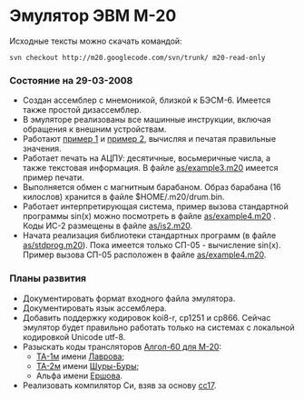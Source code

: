 # Эмулятор ЭВМ М-20 #
Исходные тексты можно скачать командой:
```
svn checkout http://m20.googlecode.com/svn/trunk/ m20-read-only
```

### Состояние на 29-03-2008 ###

  * Создан ассемблер с мнемоникой, близкой к БЭСМ-6. Имеется также простой дизассемблер.
  * В эмуляторе реализованы все машинные инструкции, включая обращения к внешним устройствам.
  * Работают [пример 1](http://code.google.com/p/m20/source/browse/trunk/as/example1.m20) и [пример 2](http://code.google.com/p/m20/source/browse/trunk/as/example2.m20), вычисляя и печатая правильные значения.
  * Работает печать на АЦПУ: десятичные, восьмеричные числа, а также текстовая информация. В файле [as/example3.m20](http://code.google.com/p/m20/source/browse/trunk/as/example3.m20) имеется пример печати.
  * Выполняется обмен с магнитным барабаном. Образ барабана (16 килослов) хранится в файле $HOME/.m20/drum.bin.
  * Работает интерпретирующая система, пример вызова стандартной программы sin(x) можно посмотреть в файле [as/example4.m20](http://code.google.com/p/m20/source/browse/trunk/as/example4.m20) . Коды ИС-2 размещены в файле [as/is2.m20](http://code.google.com/p/m20/source/browse/trunk/as/is2.m20).
  * Начата реализация библиотеки стандартных программ (в файле [as/stdprog.m20](http://code.google.com/p/m20/source/browse/trunk/as/stdprog.m20)). Пока имеется только СП-05 - вычисление sin(x). Пример вызова СП-05 расположен в файле [as/example4.m20](http://code.google.com/p/m20/source/browse/trunk/as/example4.m20).

### Планы развития ###
  * Документировать формат входного файла эмулятора.
  * Документировать язык ассемблера.
  * Добавить поддержку кодировок koi8-r, cp1251 и cp866. Сейчас эмулятор будет правильно работать только на системах с локальной кодировкой Unicode utf-8.
  * Разыскать коды трансляторов [Алгол-60 для М-20](http://www.osp.ru/cw/1999/45/38679/):
    * [ТА-1м](http://www.computer-museum.ru/histsoft/ta-1m.htm) имени [Лаврова](http://www.osp.ru/cw/2004/29/78845/);
    * [ТА-2м](http://www.computer-museum.ru/histsoft/ta-2m.htm) имени [Шуры-Буры](http://www.rustrana.ru/print.php?nid=5602);
    * Альфа имени [Ершова](http://www.computer-museum.ru/galglory/ershov1.htm).
  * Реализовать компилятор Си, взяв за основу [cc17](http://vak.ru/doku.php/proj/pic/pic17-c-compiler).